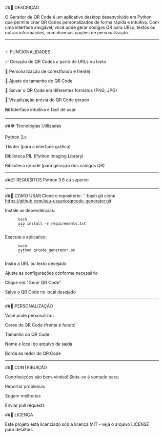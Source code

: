##📌 DESCRIÇÃO
        
O Gerador de QR Code é um aplicativo desktop desenvolvido em Python que permite criar QR Codes personalizados de forma rápida e intuitiva. Com uma                interface amigável, você pode gerar códigos QR para URLs, textos ou outras informações, com diversas opções de personalização.
        
---

<br>✨ FUNCIONALIDADES</br>
  
  ✅ Geração de QR Codes a partir de URLs ou texto
  
  🎨 Personalização de cores(fundo e frente)

  📏 Ajuste do tamanho do QR Code

  📁 Salvar o QR Code em diferentes formatos (PNG, JPG)

  👀 Visualização prévia do QR Code gerado

  🖼️ Interface intuitiva e fácil de usar

---

##🛠️ Tecnologias Utilizadas
  
  Python 3.x

  Tkinter (para a interface gráfica)

  Biblioteca PIL (Python Imaging Library)

  Biblioteca qrcode (para geração dos códigos QR)

---

##📦 REQUISITOS
    Python 3.6 ou superior

---

##🚀 COMO USAR
Clone o repositório:
          ```bash
          git clone https://github.com/seu-usuario/qrcode-generator.git
          
Instale as dependências:
          
          bash
          pip install -r requirements.txt
          ```
Execute o aplicativo:
          
          bash
          python qrcode_generator.py
          ```
Insira a URL ou texto desejado

  Ajuste as configurações conforme necessário

  Clique em "Gerar QR Code"

  Salve o QR Code no local desejado

---

##🎨 PERSONALIZAÇÃO

  Você pode personalizar:

  Cores do QR Code (frente e fundo)

  Tamanho do QR Code

  Nome e local do arquivo de saída

  Borda ao redor do QR Code

---

##🤝 CONTRIBUIÇÃO

  Contribuições são bem-vindas! Sinta-se à vontade para:

  Reportar problemas

  Sugerir melhorias

  Enviar pull requests

##📄 LICENÇA
    
  Este projeto está licenciado sob a licença MIT - veja o arquivo LICENSE para detalhes.
